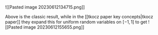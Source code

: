 ![[Pasted image 20230612134715.png]]

Above is the classic result, while in the [[tkocz paper key concepts|tkocz paper]] they expand this for uniform random variables on $[-1, 1]$ to get
![[Pasted image 20230612155655.png]]